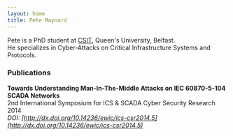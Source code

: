 ```yaml
---
layout: home
title: Pete Maynard
---
```

Pete is a PhD student at [CSIT](http://www.csit.qub.ac.uk/), Queen's University, Belfast.  
He specializes in Cyber-Attacks on Critical Infrastructure Systems and Protocols.

### Publications
**Towards Understanding Man-In-The-Middle Attacks on IEC 60870-5-104 SCADA Networks**  
2nd International Symposium for ICS & SCADA Cyber Security Research 2014  
*DOI: [http://dx.doi.org/10.14236/ewic/ics-csr2014.5](http://dx.doi.org/10.14236/ewic/ics-csr2014.5)*
